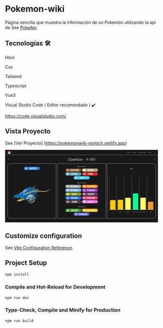 # Pokemon-wiki

Página sencilla que muestra la información de un Pokemón utilizando la api de See [PokeApi](https://pokeapi.co/)

## Tecnologías​ 🛠️

Html

Css

Tailwind

Typescript

Vue3

Visual Studio Code ( Editor recomendado ) ✔️

https://code.visualstudio.com/

## Vista Proyecto

See [Ver Proyecto] (https://pokemonwiki-moloch.netlify.app)

![alt text](./readme_assets/image.png)

## Customize configuration

See [Vite Configuration Reference](https://vitejs.dev/config/).

## Project Setup

```sh
npm install
```

### Compile and Hot-Reload for Development

```sh
npm run dev
```

### Type-Check, Compile and Minify for Production

```sh
npm run build
```